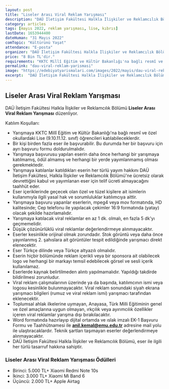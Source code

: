 ```yaml
---
layout: post
title: "Liseler Arası Viral Reklam Yarışması"
description: "DAÜ İletişim Fakültesi Halkla İlişkiler ve Reklamcılık Bölümü 'Liseler Arası Viral Reklam Yarışması' düzenliyor."
category: articles
tags: [mayıs 2022, reklam yarışması, lise, kıbrıs]
lastDate: 1653944400
dateHuman: "31 Mayıs 2022"
comTopic: "Kültürünü Yaşat"
attendance: "E-posta"
organizer: "DAÜ İletişim Fakültesi Halkla İlişkiler ve Reklamcılık Bölümü"
price: "8 Bin TL'dir."
requirements: "KKTC Millî Eğitim ve Kültür Bakanlığı'na bağlı resmî ve özel okullardaki Lise (9.10.11.12. sınıf) öğrencileri katılabilir."
permalink: "dau-viral-reklam-yarismasi"
image: "https://edebiyatyarismalari.com/images/2022/mayis/dau-viral-reklam-yarismasi.jpg"
excerpt:  "DAÜ İletişim Fakültesi Halkla İlişkiler ve Reklamcılık Bölümü <strong> Liseler Arası Viral Reklam Yarışması </strong> düzenliyor."
---
```


## Liseler Arası Viral Reklam Yarışması
DAÜ İletişim Fakültesi Halkla İlişkiler ve Reklamcılık Bölümü **Liseler Arası Viral Reklam Yarışması** düzenliyor.

Katılım Koşulları:
- Yarışmaya KKTC Millî Eğitim ve Kültür Bakanlığı'na bağlı resmî ve özel okullardaki Lise (9.10.11.12. sınıf) öğrencileri katılabileceklerdir.
- Bir kişi birden fazla eser ile başvurabilir. Bu durumda her bir başvuru için ayrı başvuru formu doldurulmalıdır.
- Yarışmaya başvurusu yapılan eserin daha önce herhangi bir yarışmaya katılmamış, ödül almamış ve herhangi bir yerde yayımlanmamış olması gerekmektedir.
- Yarışmaya katılanlar katıldıkları eserin her türlü yayım hakkını DAÜ İletişim Fakültesi, Halkla İlişkiler ve Reklamcılık Bölümü'ne ücretsiz olarak devrettiğini kabul ve yayımlanan eser için telif ücreti almayacağını taahhüt eder.
- Eser içeriklerinde geçecek olan özel ve tüzel kişilere ait isimlerin kullanımıyla ilgili yasal hak ve sorumluluklar katılımcıya aittir.
- Yarışmaya başvuru yapanlar eserlerin, mpeg4 veya mov formatında, HD kalitesinde; Cep telefonu ile yapılacak çekimler 16:9 formatında (yatay) olacak şekilde hazırlamalıdır.
- Yarışmaya katılacak viral reklamlar en az 1 dk. olmalı, en fazla 5 dk'yı geçmemelidir.
- Düşük çözünürlüklü viral reklamlar değerlendirmeye alınmayacaktır.
- Eserler kesinlikle orijinal olmak zorundadır. Stok görüntü veya daha önce yayınlanmış 2. şahıslara ait görüntüler tespit edildiğinde yarışmacı direkt elenecektir.
- Eser Türkçe dilinde veya Türkçe altyazılı olmalıdır.
- Eserin hiçbir bölümünde reklam içerikli veya bir sponsora ait olabilecek logo ve herhangi bir markayı temsil edebilecek görsel ve sesli içerik kullanılamaz.
- Eserlerde kaynak belirtilmeden alıntı yapılmamalıdır. Yapıldığı takdirde bildirilmesi zorunludur.
- Viral reklam çalışmalarının üzerinde ya da başında, katılımcının ismi veya logosu kesinlikle bulunmayacaktır. Viral reklam sonundaki siyah ekrana yarışmacı bilgileri (rumuz ve viral reklam ismi) yarışmacı tarafından eklenecektir.
- Toplumsal ahlak ilkelerine uymayan, Anayasa, Türk Milli Eğitiminin genel ve özel amaçlarına uygun olmayan, ırkçılık veya ayırımcılık özellikler içeren viral reklamlar yarışma dışı bırakılacaktır.
- Word formatında hazırlayıp dijital ortamda ve ıslak imzalı EK-1 Başvuru Formu ve Taahhütnamesi ile **anil.kemal@emu.edu.tr** adresine mail yolu ile ulaştıracaklardır. Teknik şartları taşımayan eserler değerlendirmeye alınmayacaktır.
- DAÜ İletişim Fakültesi Halkla İlişkiler ve Reklamcılık Bölümü, eser ile ilgili her türlü tasarruf hakkına sahiptir.


### Liseler Arası Viral Reklam Yarışması Ödülleri
- Birinci: 5.000 TL+ Xiaomi Redmi Note 10s
- İkinci: 3.000 TL+ Xiaomi Mi Band 6
- Üçüncü: 2.000 TL+ Apple Airtag
